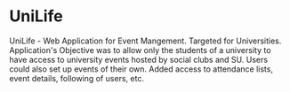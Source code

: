 # UniLife
UniLife - Web Application for Event Mangement. Targeted for Universities. Application's Objective was to allow only the students of a university to have access to university events hosted by social clubs and SU. Users could also set up events of their own. Added access to attendance lists, event details, following of users, etc. 
